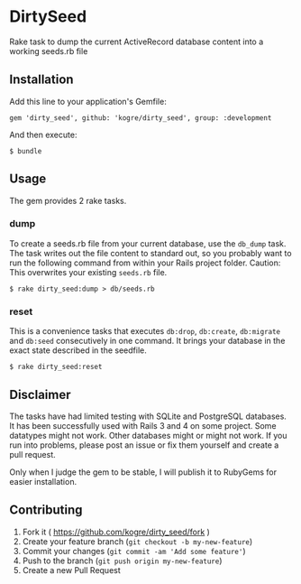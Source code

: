 # DirtySeed

Rake task to dump the current ActiveRecord database content into a working seeds.rb file

## Installation

Add this line to your application's Gemfile:

    gem 'dirty_seed', github: 'kogre/dirty_seed', group: :development

And then execute:

    $ bundle

## Usage

The gem provides 2 rake tasks.

### dump

To create a seeds.rb file from your current database, use the `db_dump` task. The task writes out the file content to standard out, so you probably want to run the following command from within your Rails project folder. Caution: This overwrites your existing `seeds.rb` file.


	$ rake dirty_seed:dump > db/seeds.rb


### reset

This is a convenience tasks that executes `db:drop`, `db:create`, `db:migrate` and `db:seed` consecutively in one command. It brings your database in the exact state described in the seedfile.


	$ rake dirty_seed:reset


## Disclaimer

The tasks have had limited testing with SQLite and PostgreSQL databases. It has been successfully used with Rails 3 and 4 on some project. Some datatypes might not work. Other databases might or might not work. If you run into problems, please post an issue or fix them yourself and create a pull request.

Only when I judge the gem to be stable, I will publish it to RubyGems for easier installation.

## Contributing

1. Fork it ( https://github.com/kogre/dirty_seed/fork )
2. Create your feature branch (`git checkout -b my-new-feature`)
3. Commit your changes (`git commit -am 'Add some feature'`)
4. Push to the branch (`git push origin my-new-feature`)
5. Create a new Pull Request
